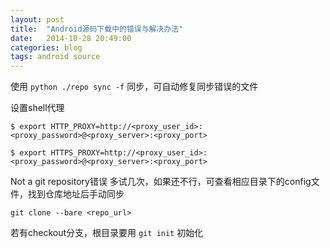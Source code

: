 ```yaml
---
layout: post
title:  "Android源码下载中的错误与解决办法"
date:   2014-10-28 20:49:00
categories: blog
tags: android source
---
```


使用 `python ./repo sync -f` 同步，可自动修复同步错误的文件

设置shell代理

```
$ export HTTP_PROXY=http://<proxy_user_id>:<proxy_password>@<proxy_server>:<proxy_port>

$ export HTTPS_PROXY=http://<proxy_user_id>:<proxy_password>@<proxy_server>:<proxy_port>
```

Not a git repository错误
多试几次，如果还不行，可查看相应目录下的config文件，找到仓库地址后手动同步

```
git clone --bare <repo_url>
```

若有checkout分支，根目录要用 `git init` 初始化
